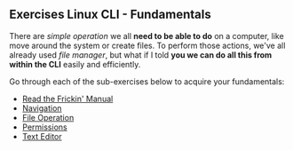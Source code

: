 ## Exercises Linux CLI - Fundamentals

There are _simple operation_ we all **need to be able to do** on a computer, like move around the system or create files. To perform those actions, we've all already used _file manager_, but what if I told **you we can do all this from within the CLI** easily and efficiently.

Go through each of the sub-exercises below to acquire your fundamentals:

* [Read the Frickin' Manual](./rtfm.md)
* [Navigation](./navigation.md)
* [File Operation](file_operation.md)
* [Permissions](permissions.md)
* [Text Editor](text_editor.md)
